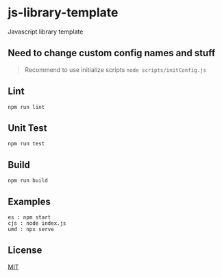 # js-library-template
Javascript library template

## Need to change custom config names and stuff
> Recommend to use initialize scripts
``` node scripts/initConfig.js ```

## Lint
```
npm run lint
```

## Unit Test
```
npm run test
```

## Build
```
npm run build
```

## Examples
```
es : npm start 
cjs : node index.js
umd : npx serve
```

## License
[MIT](https://choosealicense.com/licenses/mit/)
